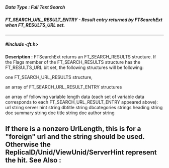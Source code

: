 ##### Data Type : Full Text Search
##### FT_SEARCH_URL_RESULT_ENTRY - Result entry returned by FTSearchExt when FT_RESULTS_URL set.
---
##### #include <ft.h>
**Description :**
FTSearchExt returns an FT_SEARCH_RESULTS structure.  If the Flags member of the
FT_SEARCH_RESULTS structure has the FT_RESULTS_URL bit set, the following 
structures will
be following:

one FT_SEARCH_URL_RESULTS structure,

an array of FT_SEARCH_URL_RESULT_ENTRY structures 

an array of following variable length data (each set of variable data 
corresponds to each FT_SEARCH_URL_RESULT_ENTRY appeared above):
url string
server hint string
dbtitle string
dbcategories strings
heading string
doc summary string
doc title string
doc author string


If there is a nonzero UrlLength, this is for a "foreign" url and the string 
should be used.  Otherwise the ReplicaID/Unid/ViewUnid/ServerHint represent the 
hit.
**See Also :**
[](D:/md_files/.md)
---
